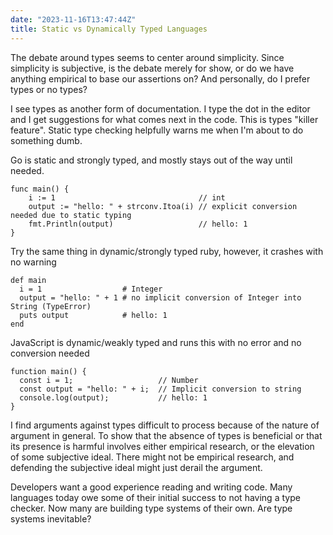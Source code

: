 ```yaml
---
date: "2023-11-16T13:47:44Z"
title: Static vs Dynamically Typed Languages
---
```


The debate around types seems to center around simplicity. Since simplicity is subjective, is the debate merely for show, or do we have anything empirical to base our assertions on? And personally, do I prefer types or no types?

I see types as another form of documentation. I type the dot in the editor and I get suggestions for what comes next in the code. This is types "killer feature". Static type checking helpfully warns me when I'm about to do something dumb. 

Go is static and strongly typed, and mostly stays out of the way until needed.
```
func main() {
	i := 1                                // int
	output := "hello: " + strconv.Itoa(i) // explicit conversion needed due to static typing
	fmt.Println(output)                   // hello: 1
}
```

Try the same thing in dynamic/strongly typed ruby, however, it crashes with no warning
```
def main
  i = 1                  # Integer
  output = "hello: " + 1 # no implicit conversion of Integer into String (TypeError)
  puts output            # hello: 1
end
```

JavaScript is dynamic/weakly typed and runs this with no error and no conversion needed
```
function main() {
  const i = 1;                   // Number
  const output = "hello: " + i;  // Implicit conversion to string
  console.log(output);           // hello: 1
}
```

I find arguments against types difficult to process because of the nature of argument in general. To show that the absence of types is beneficial or that its presence is harmful involves either empirical research, or the elevation of some subjective ideal. There might not be empirical research, and defending the subjective ideal might just derail the argument.

Developers want a good experience reading and writing code. Many languages today owe some of their initial success to not having a type checker. Now many are building type systems of their own. Are type systems inevitable?

